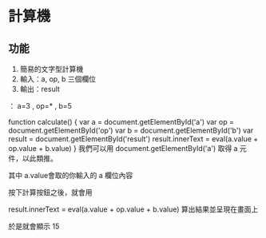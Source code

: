 # 計算機

## 功能
1. 簡易的文字型計算機
2. 輸入：a, op, b 三個欄位
3. 輸出：result

： a=3 , op=* , b=5

  function calculate() {
    var a = document.getElementById('a')
    var op = document.getElementById('op')
    var b = document.getElementById('b')
    var result = document.getElementById('result')
    result.innerText = eval(a.value + op.value + b.value)
  }
我們可以用 document.getElementById('a') 取得 a 元件，以此類推。

其中 a.value會取的你輸入的 a 欄位內容

按下計算按鈕之後，就會用

result.innerText = eval(a.value + op.value + b.value)
算出結果並呈現在畫面上

於是就會顯示 15